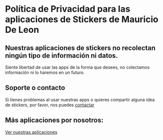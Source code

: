 # Política de Privacidad para las aplicaciones de Stickers de Mauricio De Leon

## Nuestras aplicaciones de stickers no recolectan ningún tipo de información ni datos.
Siente libertad de usar las apps de la forma que desees, no colectamos información ni lo haremos en un futuro.

## Soporte o contacto
Si tienes problemas al usar nuestras apps o quieres compartir alguna idea de stickers, por favor, nos puedes [contactar](https://twitter.com/arturinister)

## Más aplicaciones por nosotros:
[Ver nuestras aplicaciones](AppStore.com/MauricioDeLeon)
